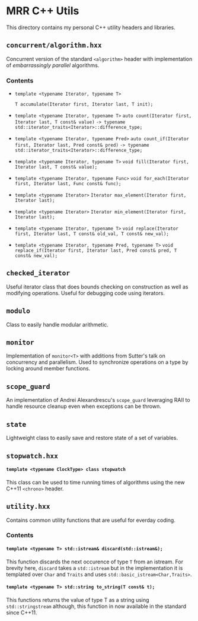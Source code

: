 # MRR C++ Utils #
This directory contains my personal C++ utility headers and libraries.


## `concurrent/algorithm.hxx` ##

Concurrent version of the standard `<algorithm>` header with
implementation of *embarrassingly parallel* algorithms.

### Contents ###

* `template <typename Iterator, typename T>`

  `T accumulate(Iterator first, Iterator last, T init);`

* `template <typename Iterator, typename T>`
  `auto count(Iterator first, Iterator last, T const& value)`
  `-> typename std::iterator_traits<Iterator>::difference_type;`

* `template <typename Iterator, typename Pred>`
  `auto count_if(Iterator first, Iterator last, Pred const& pred)`
  `-> typename std::iterator_traits<Iterator>::difference_type;`

* `template <typename Iterator, typename T>`
  `void fill(Iterator first, Iterator last, T const& value);`

* `template <typename Iterator, typename Func>`
  `void for_each(Iterator first, Iterator last, Func const& func);`

* `template <typename Iterator>`
  `Iterator max_element(Iterator first, Iterator last);`

* `template <typename Iterator>`
  `Iterator min_element(Iterator first, Iterator last);`

* `template <typename Iterator, typename T>`
  `void replace(Iterator first, Iterator last, T const& old_val, T const& new_val);`

* `template <typename Iterator, typename Pred, typename T>`
  `void replace_if(Iterator first, Iterator last, Pred const& pred, T const& new_val);`


## `checked_iterator` ##

Useful iterator class that does bounds checking on construction as
well as modifying operations. Useful for debugging code using
iterators. 


## `modulo` ##

Class to easily handle modular arithmetic.


## `monitor` ##

Implementation of `monitor<T>` with additions from Sutter's talk on
concurrency and parallelism. Used to synchronize operations on a type
by locking around member functions.


## `scope_guard` ##

An implementation of Andrei Alexandrescu's `scope_guard` leveraging
RAII to handle resource cleanup even when exceptions can be thrown.



## `state` ##

Lightweight class to easily save and restore state of a set of
variables.



## `stopwatch.hxx` ##

#### `template <typename ClockType> class stopwatch` ####
This class can be used to time running times of algorithms using the
new C++11 `<chrono>` header.



## `utility.hxx` ##
Contains common utility functions that are useful for everday
coding.

### Contents ###

#### `template <typename T> std::istream& discard(std::istream&);` ####
This function discards the next occurence of type `T` from an istream.
For brevity here, `discard` takes a `std::istream` but in the
implementation it is templated over `Char` and `Traits` and uses
`std::basic_istream<Char,Traits>`.


#### `template <typename T> std::string to_string(T const& t);` ####
This functions returns the value of type T as a string using
`std::stringstream` although, this function in now available in the
standard since C++11.


